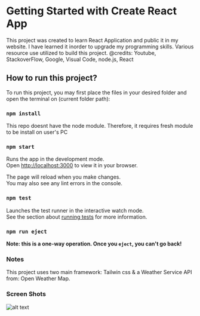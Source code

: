 # Getting Started with Create React App

This project was created to learn React Application and public it in my website. I have learned it inorder to upgrade my programming skills. Various resource use utilized to build this project. @credits: Youtube, StackoverFlow, Google, Visual Code, node.js, React

## How to run this project?

To run this project, you may first place the files in your desired folder and open the terminal on (current folder path):
### `npm install`
This repo doesnt have the node module. Therefore, it requires fresh module to be install on user's PC

### `npm start`

Runs the app in the development mode.\
Open [http://localhost:3000](http://localhost:3000) to view it in your browser.

The page will reload when you make changes.\
You may also see any lint errors in the console.

### `npm test`

Launches the test runner in the interactive watch mode.\
See the section about [running tests](https://facebook.github.io/create-react-app/docs/running-tests) for more information.

### `npm run eject`

**Note: this is a one-way operation. Once you `eject`, you can't go back!**

### Notes

This project uses two main framework: Tailwin css & a Weather Service API from: Open Weather Map.

### Screen Shots

![alt text](https://nayanbastola.com/wp-content/uploads/2018/04/screencapture-reactweatherapp-nayanbastola-2022-06-11-21_02_48-1024x543.png)


